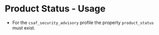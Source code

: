 # Product Status - Usage

* For the `csaf_security_advisory` profile the property `product_status` must exist.
